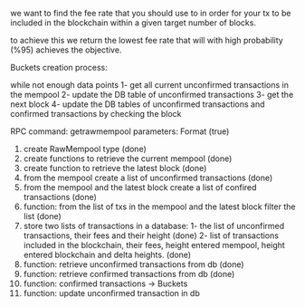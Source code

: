 we want to find the fee rate that you should use to in order for your tx to be included in the blockchain within a given target number of blocks.

to achieve this we return the lowest fee rate that will with high probability (%95) achieves the objective.

Buckets creation process:

while not enough data points
1- get all current unconfirmed transactions in the mempool
2- update the DB table of unconfirmed transactions
3- get the next block
4- update the DB tables of unconfirmed transactions and confirmed transactions by checking the block


RPC command: getrawmempool
parameters: Format (true)
1. create RawMempool type (done)
2. create functions to retrieve the current mempool (done)
3. create function to retrieve the latest block (done)
4. from the mempool create a list of unconfirmed transactions (done)
5. from the mempool and the latest block create a list of confired transactions (done)
6. function: from the list of txs in the mempool and the latest block filter the list (done)
7. store two lists of transactions in a database:
    1- the list of unconfirmed transactions, their fees and their height (done)
    2- list of transactions included in the blockchain, their fees, height entered mempool, height entered blockchain and delta heights. (done)
8. function: retrieve unconfirmed transactions from db (done)
9. function: retrieve confirmed transactions from db (done)
10. function: confirmed transactions -> Buckets
11. function: update unconfirmed transaction in db

